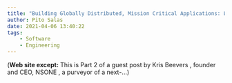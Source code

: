 ```yaml
---
title: "Building Globally Distributed, Mission Critical Applications: Lessons From the Trenches Part 2 - High Scalability -"
author: Pito Salas
date: 2021-04-06 13:40:22
tags:
    - Software
    - Engineering
---
```



(**Web site except:** This is Part 2 of a guest post by Kris Beevers , founder and CEO, NSONE , a purveyor of a next-...) 
